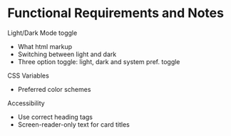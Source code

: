 # Functional Requirements and Notes

Light/Dark Mode toggle

- What html markup 
- Switching between light and dark
- Three option toggle: light, dark and system pref. toggle

CSS Variables 

- Preferred color schemes

Accessibility

- Use correct heading tags
- Screen-reader-only text for card titles 